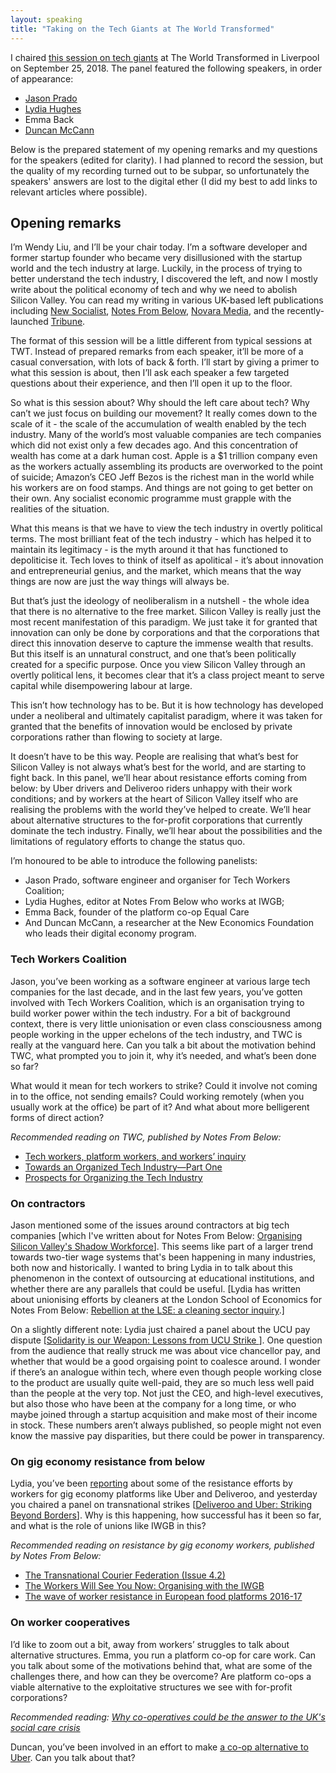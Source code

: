 ```yaml
---
layout: speaking
title: "Taking on the Tech Giants at The World Transformed"
---
```


I chaired [this session on tech giants](https://theworldtransformed.org/sessions/tackling-the-tech-giants) at The World Transformed in Liverpool on September 25, 2018. The panel featured the following speakers, in order of appearance:

* [Jason Prado](https://twitter.com/jasonpjason)
* [Lydia Hughes](https://twitter.com/lydiakathleenh)
* Emma Back
* [Duncan McCann](https://twitter.com/duncanemccann)

Below is the prepared statement of my opening remarks and my questions for the speakers (edited for clarity). I had planned to record the session, but the quality of my recording turned out to be subpar, so unfortunately the speakers' answers are lost to the digital ether (I did my best to add links to relevant articles where possible).

## Opening remarks

I’m Wendy Liu, and I’ll be your chair today. I’m a software developer and former startup founder who became very disillusioned with the startup world and the tech industry at large. Luckily, in the process of trying to better understand the tech industry, I discovered the left, and now I mostly write about the political economy of tech and why we need to abolish Silicon Valley. You can read my writing in various UK-based left publications including [New Socialist](https://newsocialist.org.uk/), [Notes From Below](https://notesfrombelow.org/), [Novara Media](http://novaramedia.com/), and the recently-launched [Tribune](https://tribunemag.co.uk/).

The format of this session will be a little different from typical sessions at TWT. Instead of prepared remarks from each speaker, it’ll be more of a casual conversation, with lots of back & forth. I’ll start by giving a primer to what this session is about, then I’ll ask each speaker a few targeted questions about their experience, and then I’ll open it up to the floor.

So what is this session about? Why should the left care about tech? Why can’t we just focus on building our movement? It really comes down to the scale of it - the scale of the accumulation of wealth enabled by the tech industry. Many of the world’s most valuable companies are tech companies which did not exist only a few decades ago. And this concentration of wealth has come at a dark human cost. Apple is a $1 trillion company even as the workers actually assembling its products are overworked to the point of suicide; Amazon’s CEO Jeff Bezos is the richest man in the world while his workers are on food stamps. And things are not going to get better on their own. Any socialist economic programme must grapple with the realities of the situation.

What this means is that we have to view the tech industry in overtly political terms. The most brilliant feat of the tech industry - which has helped it to maintain its legitimacy - is the myth around it that has functioned to depoliticise it. Tech loves to think of itself as apolitical - it’s about innovation and entrepreneurial genius, and the market, which means that the way things are now are just the way things will always be.

But that’s just the ideology of neoliberalism in a nutshell - the whole idea that there is no alternative to the free market. Silicon Valley is really just the most recent manifestation of this paradigm. We just take it for granted that innovation can only be done by corporations and that the corporations that direct this innovation deserve to capture the immense wealth that results. But this itself is an unnatural construct, and one that’s been politically created for a specific purpose. Once you view Silicon Valley through an overtly political lens, it becomes clear that it’s a class project meant to serve capital while disempowering labour at large.

This isn’t how technology has to be. But it is how technology has developed under a neoliberal and ultimately capitalist paradigm, where it was taken for granted that the benefits of innovation would be enclosed by private corporations rather than flowing to society at large.

It doesn’t have to be this way. People are realising that what’s best for Silicon Valley is not always what’s best for the world, and are starting to fight back. In this panel, we’ll hear about resistance efforts coming from below: by Uber drivers and Deliveroo riders unhappy with their work conditions; and by workers at the heart of Silicon Valley itself who are realising the problems with the world they’ve helped to create. We’ll hear about alternative structures to the for-profit corporations that currently dominate the tech industry. Finally, we’ll hear about the possibilities and the limitations of regulatory efforts to change the status quo.

I’m honoured to be able to introduce the following panelists:

* Jason Prado, software engineer and organiser for Tech Workers Coalition;
* Lydia Hughes, editor at Notes From Below who works at IWGB;
* Emma Back, founder of the platform co-op Equal Care
* And Duncan McCann, a researcher at the New Economics Foundation who leads their digital economy program.

### Tech Workers Coalition

Jason, you’ve been working as a software engineer at various large tech companies for the last decade, and in the last few years, you’ve gotten involved with Tech Workers Coalition, which is an organisation trying to build worker power within the tech industry. For a bit of background context, there is very little unionisation or even class consciousness among people working in the upper echelons of the tech industry, and TWC is really at the vanguard here. Can you talk a bit about the motivation behind TWC, what prompted you to join it, why it’s needed, and what’s been done so far?

What would it mean for tech workers to strike? Could it involve not coming in to the office, not sending emails? Could working remotely (when you usually work at the office) be part of it? And what about more belligerent forms of direct action?

_Recommended reading on TWC, published by Notes From Below:_

* [Tech workers, platform workers, and workers’ inquiry](https://notesfrombelow.org/article/tech-workers-platform-workers-and-workers-inquiry)
* [Towards an Organized Tech Industry—Part One](https://notesfrombelow.org/article/towards-an-organized-tech-industry-part-one)
* [Prospects for Organizing the Tech Industry](https://notesfrombelow.org/article/prospects-for-organizing-the-tech-industry)

### On contractors

Jason mentioned some of the issues around contractors at big tech companies \[which I've written about for Notes From Below: [Organising Silicon Valley's Shadow Workforce](https://notesfrombelow.org/article/organising-silicon-valleys-shadow-workforce)\]. This seems like part of a larger trend towards two-tier wage systems that's been happening in many industries, both now and historically. I wanted to bring Lydia in to talk about this phenomenon in the context of outsourcing at educational institutions, and whether there are any parallels that could be useful. \[Lydia has written about unionising efforts by cleaners at the London School of Economics for Notes From Below: [Rebellion at the LSE: a cleaning sector inquiry](https://notesfrombelow.org/article/rebellion-lse-cleaning-sector-inquiry).\]

On a slightly different note: Lydia just chaired a panel about the UCU pay dispute \[[Solidarity is our Weapon: Lessons from UCU Strike
](https://theworldtransformed.org/sessions/lessons-from-the-ucu-strike)\]. One question from the audience that really struck me was about vice chancellor pay, and whether that would be a good orgaising point to coalesce around. I wonder if there’s an analogue within tech, where even though people working close to the product are usually quite well-paid, they are so much less well paid than the people at the very top. Not just the CEO, and high-level executives, but also those who have been at the company for a long time, or who maybe joined through a startup acquisition and make most of their income in stock. These numbers aren’t always published, so people might not even know the massive pay disparities, but there could be power in transparency.

### On gig economy resistance from below

Lydia, you’ve been [reporting](https://notesfrombelow.org/article/view-picket-line-reports-food-platform-strike-octo) about some of the resistance efforts by workers for gig economy platforms like Uber and Deliveroo, and yesterday you chaired a panel on transnational strikes \[[Deliveroo and Uber: Striking Beyond Borders](https://theworldtransformed.org/sessions/the-gig-economy)\]. Why is this happening, how successful has it been so far, and what is the role of unions like IWGB in this?

_Recommended reading on resistance by gig economy workers, published by Notes From Below:_

* [The Transnational Courier Federation (Issue 4.2)](https://notesfrombelow.org/issue/the-transnational-courier-federation)
* [The Workers Will See You Now: Organising with the IWGB](https://notesfrombelow.org/article/the-workers-will-see-you-now)
* [The wave of worker resistance in European food platforms 2016-17](https://notesfrombelow.org/article/european-food-platform-strike-wave)

### On worker cooperatives

I’d like to zoom out a bit, away from workers’ struggles to talk about alternative structures. Emma, you run a platform co-op for care work. Can you talk about some of the motivations behind that, what are some of the challenges there, and how can they be overcome? Are platform co-ops a viable alternative to the exploitative structures we see with for-profit corporations?

_Recommended reading: [Why co-operatives could be the answer to the UK's social care crisis](https://www.independent.co.uk/news/business/indyventure/social-care-co-op-uk-crisis-entrepreneur-age-careshare-labour-a7862611.html)_

Duncan, you’ve been involved in an effort to make [a co-op alternative to Uber](https://neweconomics.org/2017/10/putting-drivers-control). Can you talk about that?

